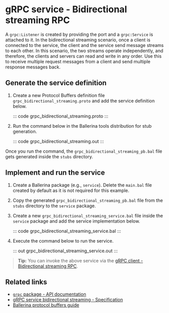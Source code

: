 # gRPC service - Bidirectional streaming RPC

A `grpc:Listener` is created by providing the port and a `grpc:Service` is attached to it. In the bidirectional streaming scenario, once a client is connected to the service, the client and the service send message streams to each other. In this scenario, the two streams operate independently, and therefore, the clients and servers can read and write in any order. Use this to receive multiple request messages from a client and send multiple response messages back.

## Generate the service definition

1. Create a new Protocol Buffers definition file `grpc_bidirectional_streaming.proto` and add the service definition below.

    ::: code grpc_bidirectional_streaming.proto :::

2. Run the command below in the Ballerina tools distribution for stub generation.

    ::: code grpc_bidirectional_streaming.out :::

Once you run the command, the `grpc_bidirectional_streaming_pb.bal` file gets generated inside the `stubs` directory. 

## Implement and run the service

1. Create a Ballerina package (e.g., `service`). Delete the `main.bal` file created by default as it is not required for this example.

2. Copy the generated `grpc_bidirectional_streaming_pb.bal` file from the `stubs` directory to the  `service` package.

3. Create a new `grpc_bidirectional_streaming_service.bal` file inside the `service` package and add the service implementation below.

    ::: code grpc_bidirectional_streaming_service.bal :::

4. Execute the command below to run the service.

    ::: out grpc_bidirectional_streaming_service.out :::

>**Tip:** You can invoke the above service via the [gRPC client - Bidirectional streaming RPC](/learn/by-example/grpc-client-bidirectional-streaming/).

## Related links
- [`grpc` package - API documentation](https://lib.ballerina.io/ballerina/grpc/latest)
- [gRPC service bidirectional streaming - Specification](/spec/grpc/#44-bidirectional-streaming-rpc)
- [Ballerina protocol buffers guide](/learn/cli-documentation/grpc/)
